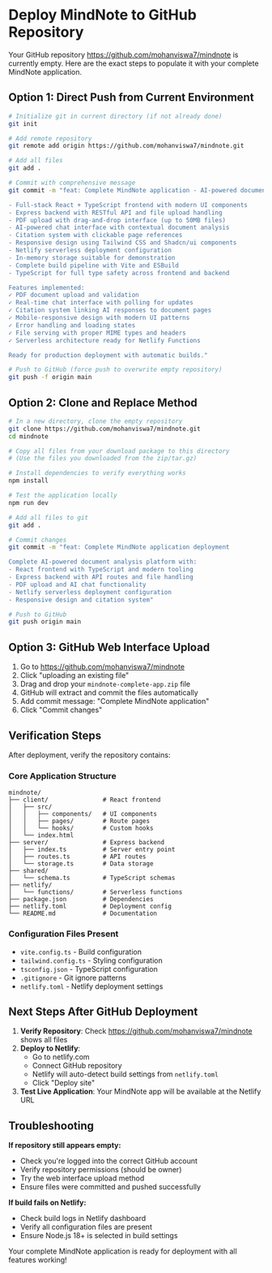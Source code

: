 # Deploy MindNote to GitHub Repository

Your GitHub repository https://github.com/mohanviswa7/mindnote is currently empty. Here are the exact steps to populate it with your complete MindNote application.

## Option 1: Direct Push from Current Environment

```bash
# Initialize git in current directory (if not already done)
git init

# Add remote repository
git remote add origin https://github.com/mohanviswa7/mindnote.git

# Add all files
git add .

# Commit with comprehensive message
git commit -m "feat: Complete MindNote application - AI-powered document analysis platform

- Full-stack React + TypeScript frontend with modern UI components
- Express backend with RESTful API and file upload handling
- PDF upload with drag-and-drop interface (up to 50MB files)
- AI-powered chat interface with contextual document analysis
- Citation system with clickable page references
- Responsive design using Tailwind CSS and Shadcn/ui components
- Netlify serverless deployment configuration
- In-memory storage suitable for demonstration
- Complete build pipeline with Vite and ESBuild
- TypeScript for full type safety across frontend and backend

Features implemented:
✓ PDF document upload and validation
✓ Real-time chat interface with polling for updates  
✓ Citation system linking AI responses to document pages
✓ Mobile-responsive design with modern UI patterns
✓ Error handling and loading states
✓ File serving with proper MIME types and headers
✓ Serverless architecture ready for Netlify Functions

Ready for production deployment with automatic builds."

# Push to GitHub (force push to overwrite empty repository)
git push -f origin main
```

## Option 2: Clone and Replace Method

```bash
# In a new directory, clone the empty repository
git clone https://github.com/mohanviswa7/mindnote.git
cd mindnote

# Copy all files from your download package to this directory
# (Use the files you downloaded from the zip/tar.gz)

# Install dependencies to verify everything works
npm install

# Test the application locally
npm run dev

# Add all files to git
git add .

# Commit changes
git commit -m "feat: Complete MindNote application deployment

Complete AI-powered document analysis platform with:
- React frontend with TypeScript and modern tooling
- Express backend with API routes and file handling
- PDF upload and AI chat functionality
- Netlify serverless deployment configuration
- Responsive design and citation system"

# Push to GitHub
git push origin main
```

## Option 3: GitHub Web Interface Upload

1. Go to https://github.com/mohanviswa7/mindnote
2. Click "uploading an existing file" 
3. Drag and drop your `mindnote-complete-app.zip` file
4. GitHub will extract and commit the files automatically
5. Add commit message: "Complete MindNote application"
6. Click "Commit changes"

## Verification Steps

After deployment, verify the repository contains:

### Core Application Structure
```
mindnote/
├── client/               # React frontend
│   ├── src/
│   │   ├── components/   # UI components
│   │   ├── pages/        # Route pages  
│   │   └── hooks/        # Custom hooks
│   └── index.html
├── server/               # Express backend
│   ├── index.ts          # Server entry point
│   ├── routes.ts         # API routes
│   └── storage.ts        # Data storage
├── shared/
│   └── schema.ts         # TypeScript schemas
├── netlify/
│   └── functions/        # Serverless functions
├── package.json          # Dependencies
├── netlify.toml          # Deployment config
└── README.md             # Documentation
```

### Configuration Files Present
- `vite.config.ts` - Build configuration
- `tailwind.config.ts` - Styling configuration  
- `tsconfig.json` - TypeScript configuration
- `.gitignore` - Git ignore patterns
- `netlify.toml` - Netlify deployment settings

## Next Steps After GitHub Deployment

1. **Verify Repository**: Check https://github.com/mohanviswa7/mindnote shows all files
2. **Deploy to Netlify**:
   - Go to netlify.com
   - Connect GitHub repository
   - Netlify will auto-detect build settings from `netlify.toml`
   - Click "Deploy site"
3. **Test Live Application**: Your MindNote app will be available at the Netlify URL

## Troubleshooting

**If repository still appears empty:**
- Check you're logged into the correct GitHub account
- Verify repository permissions (should be owner)
- Try the web interface upload method
- Ensure files were committed and pushed successfully

**If build fails on Netlify:**
- Check build logs in Netlify dashboard
- Verify all configuration files are present
- Ensure Node.js 18+ is selected in build settings

Your complete MindNote application is ready for deployment with all features working!